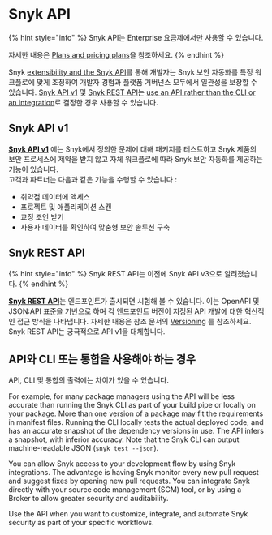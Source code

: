 # Snyk API

{% hint style="info" %}
Snyk API는 Enterprise 요금제에서만 사용할 수 있습니다.

자세한 내용은 [Plans and pricing plans](https://snyk.io/plans)을 참조하세요.
{% endhint %}

Snyk [extensibility and the Snyk API](https://snyk.io/blog/extensibility-and-the-snyk-api/)를 통해 개발자는 Snyk 보안 자동화를 특정 워크플로에 맞게 조정하여 개발자 경험과 플랫폼 거버넌스 모두에서 일관성을 보장할 수 있습니다. [Snyk API v1](./#snyk-api-v1) 및 [Snyk REST API](./#snyk-rest-api)는 [use an API rather than the CLI or an integration](./#when-to-use-the-api-versus-the-cli-or-an-integration)로 결정한 경우 사용할 수 있습니다.

## Snyk API v1

[**Snyk API v1**](https://snyk.docs.apiary.io/) 에는 Snyk에서 정의한 문제에 대해 패키지를 테스트하고 Snyk 제품의 보안 프로세스에 제약을 받지 않고 자체 워크플로에 따라 Snyk 보안 자동화를 제공하는 기능이 있습니다. \
고객과 파트너는 다음과 같은 기능을 수행할 수 있습니다 :

* 취약점 데이터에 액세스
* 프로젝트 및 애플리케이션 스캔
* 교정 조언 받기
* 사용자 데이터를 확인하여 맞춤형 보안 솔루션 구축

## Snyk REST API

{% hint style="info" %}
Snyk REST API는 이전에 Snyk API v3으로 알려졌습니다.
{% endhint %}

[**Snyk REST API**](https://apidocs.snyk.io/)는 엔드포인트가 출시되면 시험해 볼 수 있습니다. 이는 OpenAPI 및 JSON:API 표준을 기반으로 하며 각 엔드포인트 버전이 지정된 API 개발에 대한 혁신적인 접근 방식을 나타냅니다. 자세한 내용은 참조 문서의 [Versioning](https://apidocs.snyk.io/#overview) 를 참조하세요. Snyk REST API는 궁극적으로 API v1을 대체합니다.

## API와 CLI 또는 통합을 사용해야 하는 경우

API, CLI 및 통합의 출력에는 차이가 있을 수 있습니다.

For example, for many package managers using the API will be less accurate than running the Snyk CLI as part of your build pipe or locally on your package. More than one version of a package may fit the requirements in manifest files. Running the CLI locally tests the actual deployed code, and has an accurate snapshot of the dependency versions in use. The API infers a snapshot, with inferior accuracy. Note that the Snyk CLI can output machine-readable JSON (`snyk test --json`).

You can allow Snyk access to your development flow by using Snyk integrations. The advantage is having Snyk monitor every new pull request and suggest fixes by opening new pull requests. You can integrate Snyk directly with your source code management (SCM) tool, or by using a Broker to allow greater security and auditability.

Use the API when you want to customize, integrate, and automate Snyk security as part of your specific workflows.
